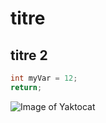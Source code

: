 # titre
## titre 2

``` C
int myVar = 12;
return;
```

![Image of Yaktocat](https://octodex.github.com/images/yaktocat.png)

